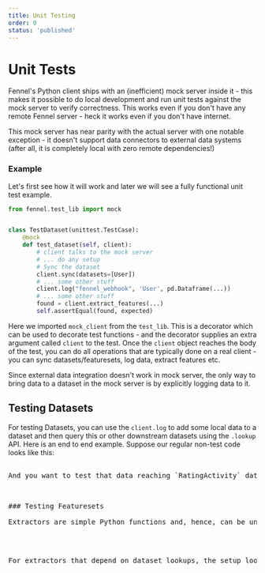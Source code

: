 ```yaml
---
title: Unit Testing
order: 0
status: 'published'
---
```


# Unit Tests

Fennel's Python client ships with an (inefficient) mock server inside it - this
makes it possible to do local development and run unit tests against the mock
server to verify correctness. This works even if you don't have any remote 
Fennel server - heck it works even if you don't have internet.

This mock server has near parity with the actual server with one notable 
exception - it doesn't support data connectors to external data systems 
(after all, it is completely local with zero remote dependencies!)

### Example

Let's first see how it will work and later we will see a fully functional unit test example.

```python
from fennel.test_lib import mock


class TestDataset(unittest.TestCase):
    @mock
    def test_dataset(self, client):
        # client talks to the mock server
        # ... do any setup
        # Sync the dataset
        client.sync(datasets=[User])
        # ... some other stuff
        client.log("fennel_webhook", 'User', pd.Dataframe(...))
        # ... some other stuff
        found = client.extract_features(...)
        self.assertEqual(found, expected)    
```

Here we imported `mock_client` from the `test_lib`. This is a decorator which can be used to decorate test functions - and the decorator supplies an extra argument called `client` to the test. Once the `client` object reaches the body of the test, you can do all operations that are typically done on a real client - you can sync datasets/featuresets, log data, extract features etc.&#x20;

Since external data integration doesn't work in mock server, the only way to bring data to a dataset in the mock server is by explicitly logging data to it.



## Testing Datasets

For testing Datasets, you can use the `client.log` to add some local data to a dataset and then query this or other downstream datasets using the `.lookup` API. Here is an end to end example. Suppose our regular non-test code looks like this:

<pre snippet="testing-and-ci-cd/unit_tests#datasets" />

And you want to test that data reaching `RatingActivity` dataset correctly propagates to `MovieRating` dataset via the pipeline. You could write the following unit test to do so:

<pre snippet="testing-and-ci-cd/unit_tests#datasets_testing" />

### Testing Featuresets

Extractors are simple Python functions and, hence, can be unit tested directly.

<pre snippet="testing-and-ci-cd/unit_tests#featuresets_testing" />


For extractors that depend on dataset lookups, the setup looks similar to that of testing datasets as shown above - create a mock client, sync some datasets/featuresets, log data to a dataset, and finally use client to extract features. Here is an example:

<pre snippet="testing-and-ci-cd/unit_tests#featuresets_testing_with_dataset" />
